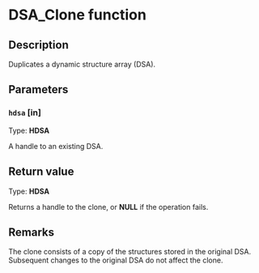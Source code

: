 # DSA_Clone function

## Description

Duplicates a dynamic structure array (DSA).

## Parameters

### `hdsa` [in]

Type: **HDSA**

A handle to an existing DSA.

## Return value

Type: **HDSA**

Returns a handle to the clone, or **NULL** if the operation fails.

## Remarks

The clone consists of a copy of the structures stored in the original DSA. Subsequent changes to the original DSA do not affect the clone.